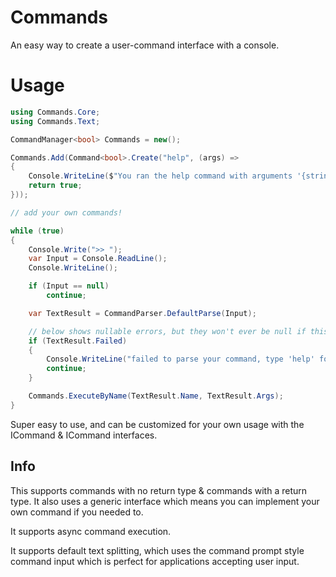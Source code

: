 # Commands
An easy way to create a user-command interface with a console.
# Usage
```cs
using Commands.Core;
using Commands.Text;

CommandManager<bool> Commands = new();

Commands.Add(Command<bool>.Create("help", (args) =>
{
	Console.WriteLine($"You ran the help command with arguments '{string.Join(", ", args)}'");
	return true;
}));

// add your own commands!

while (true)
{
	Console.Write(">> ");
	var Input = Console.ReadLine();
	Console.WriteLine();

	if (Input == null)
		continue;

	var TextResult = CommandParser.DefaultParse(Input);

	// below shows nullable errors, but they won't ever be null if this check is ok.
	if (TextResult.Failed)
	{
		Console.WriteLine("failed to parse your command, type 'help' for more info.");
		continue;
	}

	Commands.ExecuteByName(TextResult.Name, TextResult.Args);
}
```
Super easy to use, and can be customized for your own usage with the ICommand & ICommand<T> interfaces.

## Info
This supports commands with no return type & commands with a return type. It also uses a generic interface which means you can implement your own command if you needed to.

It supports async command execution.

It supports default text splitting, which uses the command prompt style command input which is perfect for applications accepting user input.

